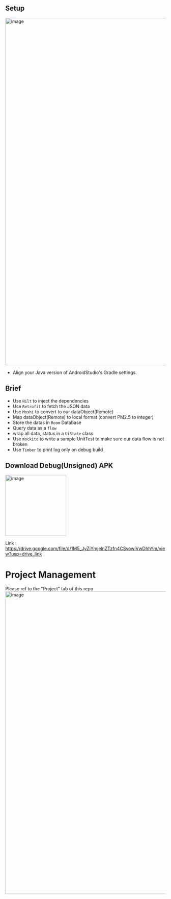 ## Setup
<img width="1089" alt="image" src="https://github.com/Wesely/happy-pizza/assets/5109822/8b1dfba8-6d03-467b-894f-6ce69498e958">

- Align your Java version of AndroidStudio's Gradle settings.

## Brief
- Use `Hilt` to inject the dependencies
- Use `Retrofit` to fetch the JSON data
- Use `Moshi` to convert to our dataObject(Remote)
- Map dataObject(Remote) to local format (convert PM2.5 to integer)
- Store the datas in `Room` Database
- Query data as a `flow`
- wrap all data, status in a `UiState` class
- Use `mockito` to write a sample UnitTest to make sure our data flow is not broken
- Use `Timber` to print log only on debug build


## Download Debug(Unsigned) APK
<img width="191" alt="image" src="https://github.com/Wesely/happy-pizza/assets/5109822/7d13eb0a-416d-4620-91d7-4fdc716bdd5d">

Link : https://drive.google.com/file/d/1M5_JyZiYmjelnZTzfn4CSvowiVwDhhYm/view?usp=drive_link

# Project Management

Please ref to the "Project" tab of this repo
<img width="949" alt="image" src="https://github.com/Wesely/happy-pizza/assets/5109822/9c864b52-566d-43a1-904f-50b28dde498b">
